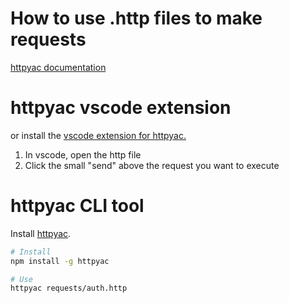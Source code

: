 # How to use .http files to make requests

[httpyac documentation](https://httpyac.github.io/guide/request.html)

# httpyac vscode extension

or install the [vscode extension for httpyac.](https://marketplace.visualstudio.com/items?itemName=anweber.vscode-httpyac)

1. In vscode, open the http file
2. Click the small "send" above the request you want to execute

# httpyac CLI tool

Install [httpyac](https://httpyac.github.io/).

```sh
# Install
npm install -g httpyac

# Use
httpyac requests/auth.http
```

